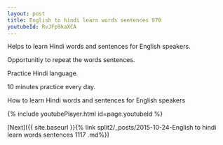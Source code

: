 ```yaml
---
layout: post
title: English to hindi learn words sentences 970 
youtubeId: RvJFp9kaXCA
---
```

 
 
Helps to learn Hindi words and sentences for English speakers.

Opportunitiy to repeat the words sentences. 

Practice Hindi language. 
 
10 minutes practice every day. 
 
How to learn Hindi words and sentences for English speakers 
 
{% include youtubePlayer.html id=page.youtubeId %}
 
 
[Next]({{ site.baseurl }}{% link  split2/_posts/2015-10-24-English to hindi learn words sentences 1117 .md%})
 

